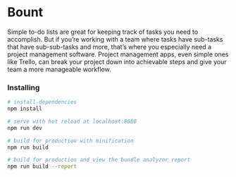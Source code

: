 # Bount

Simple to-do lists are great for keeping track of tasks you need to accomplish. But if you’re working with a team where tasks have sub-tasks that have sub-sub-tasks and more, that’s where you especially need a project management software. Project management apps, even simple ones like Trello, can break your project down into achievable steps and give your team a more manageable workflow.

### Installing

``` bash
# install dependencies
npm install

# serve with hot reload at localhost:8080
npm run dev

# build for production with minification
npm run build

# build for production and view the bundle analyzer report
npm run build --report
```
